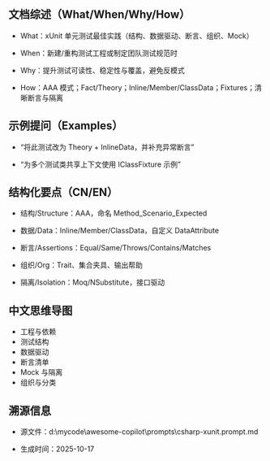 ## 文档综述（What/When/Why/How）

- What：xUnit 单元测试最佳实践（结构、数据驱动、断言、组织、Mock）

- When：新建/重构测试工程或制定团队测试规范时

- Why：提升测试可读性、稳定性与覆盖，避免反模式

- How：AAA 模式；Fact/Theory；Inline/Member/ClassData；Fixtures；清晰断言与隔离

## 示例提问（Examples）

- “将此测试改为 Theory + InlineData，并补充异常断言”

- “为多个测试类共享上下文使用 IClassFixture 示例”

## 结构化要点（CN/EN）

- 结构/Structure：AAA，命名 Method_Scenario_Expected

- 数据/Data：Inline/Member/ClassData，自定义 DataAttribute

- 断言/Assertions：Equal/Same/Throws/Contains/Matches

- 组织/Org：Trait、集合夹具、输出帮助

- 隔离/Isolation：Moq/NSubstitute，接口驱动

## 中文思维导图

- 工程与依赖
- 测试结构
- 数据驱动
- 断言清单
- Mock 与隔离
- 组织与分类

## 溯源信息

- 源文件：d:\mycode\awesome-copilot\prompts\csharp-xunit.prompt.md

- 生成时间：2025-10-17
